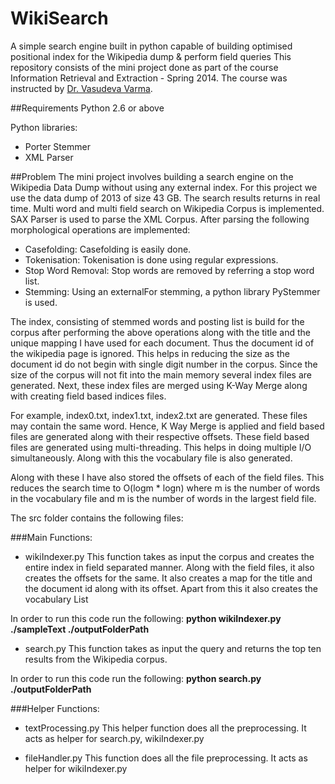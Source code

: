 # WikiSearch
A simple search engine built in python capable of building optimised positional index for the Wikipedia dump &amp; perform field queries
This repository consists of the mini project done as part of the course Information Retrieval and Extraction - Spring 2014. The course was instructed by [Dr. Vasudeva Varma](http://faculty.iiit.ac.in/~vv/Home.html). 

##Requirements
Python 2.6 or above

Python libraries:

* Porter Stemmer
* XML Parser

##Problem
The mini project involves building a search engine on the Wikipedia Data Dump without using any external index. For this project we use the data dump of 2013 of size 43 GB. The search results returns in real time. Multi word and multi field search on Wikipedia Corpus is implemented. SAX Parser is used to parse the XML Corpus. After parsing the following morphological operations are implemented:

* Casefolding: Casefolding is easily done.
* Tokenisation: Tokenisation is done using regular expressions.
* Stop Word Removal: Stop words are removed by referring a stop word list.
* Stemming: Using an externalFor stemming, a python library PyStemmer is used.

The index, consisting of stemmed words and posting list is build for the corpus after performing the above operations along with the title and the unique mapping I have used for each document. Thus the document id of the wikipedia page is ignored. This helps in reducing the size as the document id do not begin with single digit number in the corpus. Since the size of the corpus will not fit into the main memory several index files are generated. Next, these index files are merged using K-Way Merge along with creating field based indices files.

For example, index0.txt, index1.txt, index2.txt are generated. These files may contain the same word. Hence, K Way Merge is applied and field based files are generated along with their respective offsets. These field based files are generated using multi-threading. This helps in doing multiple I/O simultaneously. Along with this the vocabulary file is also generated.

Along with these I have also stored the offsets of each of the field files. This reduces the search time to O(logm * logn) where m is the number of words in the vocabulary file and m is the number of words in the largest field file.

The src folder contains the following files:

###Main Functions:

* wikiIndexer.py
This function takes as input the corpus and creates the entire index in field separated manner. Along with the field files, it also creates the offsets for the same. It also creates a map for the title and the document id along with its offset. Apart from this it also creates the vocabulary List

In order to run this code run the following:
**python wikiIndexer.py ./sampleText ./outputFolderPath**

* search.py
This function takes as input the query and returns the top ten results from the Wikipedia corpus.

In order to run this code run the following:
**python search.py ./outputFolderPath**

###Helper Functions:

* textProcessing.py 
This helper function does all the preprocessing. It acts as helper for search.py, wikiIndexer.py

* fileHandler.py
This function does all the file preprocessing. It acts as helper for wikiIndexer.py
